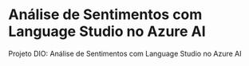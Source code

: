 # Análise de Sentimentos com Language Studio no Azure AI
Projeto DIO: Análise de Sentimentos com Language Studio no Azure AI
